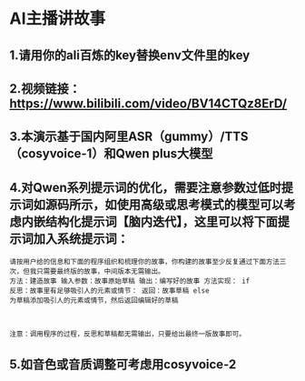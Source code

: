 # AI主播讲故事

## 1.请用你的ali百炼的key替换env文件里的key
## 2.视频链接： https://www.bilibili.com/video/BV14CTQz8ErD/
## 3.本演示基于国内阿里ASR（gummy）/TTS（cosyvoice-1）和Qwen plus大模型
## 4.对Qwen系列提示词的优化，需要注意参数过低时提示词如源码所示，如使用高级或思考模式的模型可以考虑内嵌结构化提示词【脑内迭代】，这里可以将下面提示词加入系统提示词：
<code>请按用户给的信息和下面的程序组织和梳理你的故事，你构建的故事至少反复通过下面方法三次，但我只需要最终版的故事，中间版本无需输出。
方法：建造故事
输入参数：故事原始草稿
输出：编写好的故事
方法实现：
    if 反思：故事里有足够吸引人的元素或情节：
        返回：故事草稿
    else 
        为草稿添加吸引人的元素或情节，然后返回编辑好的草稿

注意：调用程序的过程，反思和草稿都无需输出，只要给出最终一版故事即可。
</code>

## 5.如音色或音质调整可考虑用cosyvoice-2
